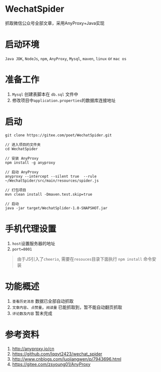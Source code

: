 # WechatSpider
抓取微信公众号全部文章，采用AnyProxy+Java实现

# 启动环境
`Java JDK`, `NodeJs`, `npm`, `AnyProxy`, `Mysql`, `maven`, `linux` or `mac os`

# 准备工作
1. `Mysql` 创建表脚本在 `db.sql` 文件中
2. 修改项目中`application.properties`的数据库连接地址

# 启动
```
git clone https://gitee.com/poet/WechatSpider.git

// 进入项目的文件夹
cd WechatSpider

// 安装 AnyProxy
npm install -g anyproxy

// 启动 AnyProxy
anyproxy --intercept --silent true  --rule ~/WechatSpider/src/main/resources/spider.js 

// 打包项目
mvn clean install -Dmaven.test.skip=true

// 启动
java -jar target/WechatSplider-1.0-SNAPSHOT.jar
```

# 手机代理设置
1. `host`设置服务器的地址
2. `port=8001`

> 由于JS引入了`cheerio`, 需要在`resouces`目录下面执行 `npm install` 命令安装

# 功能概述
1. `查看历史消息` 数据已全部自动抓取
2. `文章内容`、`点赞量`，`阅读量` 已能抓取到，暂不能自动翻页抓取
3. `评论数及内容` 暂未完成

# 参考资料

1. http://anyproxy.io/cn
2. https://github.com/lqqyt2423/wechat_spider
3. http://www.cnblogs.com/luojiangwen/p/7943696.html
4. https://gitee.com/zsyoung01/AnyProxy